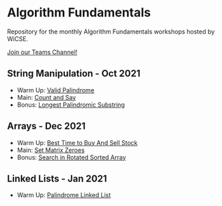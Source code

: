 # Algorithm Fundamentals
Repository for the monthly Algorithm Fundamentals workshops hosted by WiCSE.

[Join our Teams Channel! ](https://teams.microsoft.com/l/channel/19%3a2c4377b6119e42a59fd4ccbf2562271b%40thread.skype/Algorithm%2520Fundamentals?groupId=070a6bff-7541-4a26-b9f5-35f93be0b7ca&tenantId=72f988bf-86f1-41af-91ab-2d7cd011db47)

## String Manipulation - Oct 2021
- Warm Up: [Valid Palindrome](https://leetcode.com/problems/valid-palindrome/)
- Main: [Count and Say](https://leetcode.com/problems/count-and-say/)
- Bonus: [Longest Palindromic Substring](https://leetcode.com/problems/longest-palindromic-substring/)

## Arrays - Dec 2021
- Warm Up: [Best Time to Buy And Sell Stock](https://leetcode.com/problems/best-time-to-buy-and-sell-stock/)
- Main: [Set Matrix Zeroes](https://leetcode.com/problems/set-matrix-zeroes/)
- Bonus: [Search in Rotated Sorted Array](https://leetcode.com/problems/search-in-rotated-sorted-array/)

## Linked Lists - Jan 2021
- Warm Up: [Palindrome Linked List](https://leetcode.com/problems/palindrome-linked-list/)